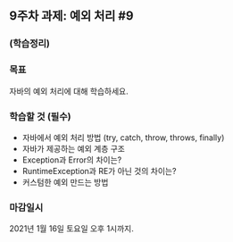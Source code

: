 <h2>9주차 과제: 예외 처리 #9</h2>

<h3>(학습정리)</h3>

<h3>목표</h3>

자바의 예외 처리에 대해 학습하세요.

<h3>학습할 것 (필수)</h3>

- 자바에서 예외 처리 방법 (try, catch, throw, throws, finally)
- 자바가 제공하는 예외 계층 구조
- Exception과 Error의 차이는?
- RuntimeException과 RE가 아닌 것의 차이는?
- 커스텀한 예외 만드는 방법

<h3>마감일시</h3>

2021년 1월 16일 토요일 오후 1시까지.